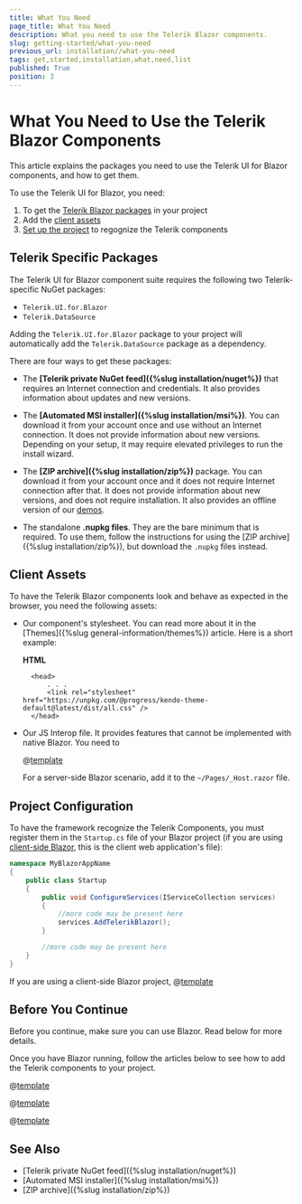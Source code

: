 ```yaml
---
title: What You Need
page_title: What You Need
description: What you need to use the Telerik Blazor components.
slug: getting-started/what-you-need
previous_url: installation//what-you-need
tags: get,started,installation,what,need,list
published: True
position: 3
---
```


# What You Need to Use the Telerik Blazor Components

This article explains the packages you need to use the Telerik UI for Blazor components, and how to get them.

To use the Telerik UI for Blazor, you need:

1. To get the [Telerik Blazor packages](#telerk-specific-packages) in your project
1. Add the [client assets](#client-assets)
1. [Set up the project](#project-configuration) to regognize the Telerik components

## Telerik Specific Packages

The Telerik UI for Blazor component suite requires the following two Telerik-specific NuGet packages:

* `Telerik.UI.for.Blazor`
* `Telerik.DataSource`

Adding the `Telerik.UI.for.Blazor` package to your project will automatically add the `Telerik.DataSource` package as a dependency.

There are four ways to get these packages:

* The **[Telerik private NuGet feed]({%slug installation/nuget%})** that requires an Internet connection and credentials. It also provides information about updates and new versions.

* The **[Automated MSI installer]({%slug installation/msi%})**. You can download it from your account once and use without an Internet connection. It does not provide information about new versions. Depending on your setup, it may require elevated privileges to run the install wizard.

* The **[ZIP archive]({%slug installation/zip%})** package. You can download it from your account once and it does not require Internet connection after that. It does not provide information about new versions, and does not require installation. It also provides an offline version of our [demos](https://demos.telerik.com/blazor-ui).

* The standalone **.nupkg files**. They are the bare minimum that is required. To use them, follow the instructions for using the [ZIP archive]({%slug installation/zip%}), but download the `.nupkg` files instead.


## Client Assets

To have the Telerik Blazor components look and behave as expected in the browser, you need the following assets:

* Our component's stylesheet. You can read more about it in the [Themes]({%slug general-information/themes%}) article. Here is a short example:

    **HTML**
    
        <head>
            . . .
            <link rel="stylesheet" href="https://unpkg.com/@progress/kendo-theme-default@latest/dist/all.css" />
        </head>

* Our JS Interop file. It provides features that cannot be implemented with native Blazor. You need to

    @[template](/_contentTemplates/common/js-interop-file.md#add-js-interop-file-to-getting-started-client)
    
    For a server-side Blazor scenario, add it to the `~/Pages/_Host.razor` file.

## Project Configuration

To have the framework recognize the Telerik Components, you must register them in the `Startup.cs` file of your Blazor project (if you are using [client-side Blazor](), this is the client web application's file):

````Startup.cs
namespace MyBlazorAppName
{
    public class Startup
    {
        public void ConfigureServices(IServiceCollection services)
        {
            //more code may be present here
            services.AddTelerikBlazor();
        }

        //more code may be present here
    }
}
````

If you are using a client-side Blazor project, 
@[template](/_contentTemplates/common/issues-and-warnings.md#mono-linker-issue)

## Before You Continue

Before you continue, make sure you can use Blazor. Read below for more details.

Once you have Blazor running, follow the articles below to see how to add the Telerik components to your project.

@[template](/_contentTemplates/common/get-started.md#after-install)

@[template](/_contentTemplates/common/get-started.md#blazor-tutorial-intro)

@[template](/_contentTemplates/common/get-started.md#after-you-run-vanilla)

## See Also

* [Telerik private NuGet feed]({%slug installation/nuget%})
* [Automated MSI installer]({%slug installation/msi%})
* [ZIP archive]({%slug installation/zip%})

